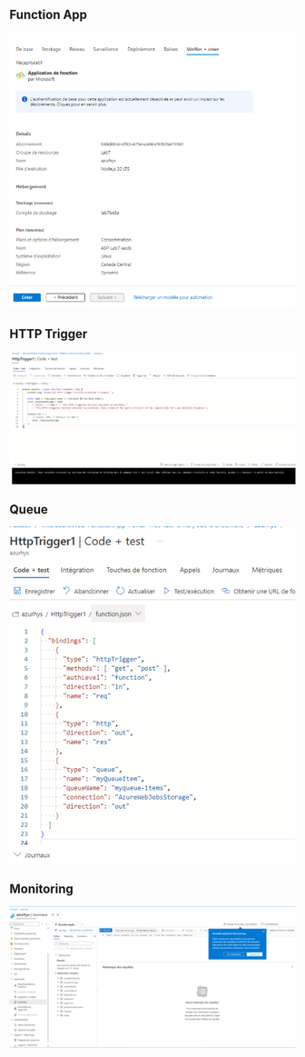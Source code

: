 ## Function App

![Alt text](./FunctionApp.png?raw=true "Vnet")

## HTTP Trigger

![Alt text](./HTTP_Trigger.png?raw=true "Vnet")

## Queue

![Alt text](./queue.png?raw=true "Vnet")

## Monitoring

![Alt text](./Monitoring.png?raw=true "Vnet")